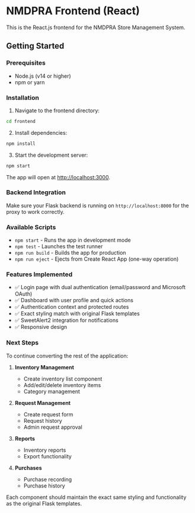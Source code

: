 # NMDPRA Frontend (React)

This is the React.js frontend for the NMDPRA Store Management System.

## Getting Started

### Prerequisites
- Node.js (v14 or higher)
- npm or yarn

### Installation

1. Navigate to the frontend directory:
```bash
cd frontend
```

2. Install dependencies:
```bash
npm install
```

3. Start the development server:
```bash
npm start
```

The app will open at [http://localhost:3000](http://localhost:3000).

### Backend Integration

Make sure your Flask backend is running on `http://localhost:8000` for the proxy to work correctly.

### Available Scripts

- `npm start` - Runs the app in development mode
- `npm test` - Launches the test runner
- `npm run build` - Builds the app for production
- `npm run eject` - Ejects from Create React App (one-way operation)

### Features Implemented

- ✅ Login page with dual authentication (email/password and Microsoft OAuth)
- ✅ Dashboard with user profile and quick actions
- ✅ Authentication context and protected routes
- ✅ Exact styling match with original Flask templates
- ✅ SweetAlert2 integration for notifications
- ✅ Responsive design

### Next Steps

To continue converting the rest of the application:

1. **Inventory Management**
   - Create inventory list component
   - Add/edit/delete inventory items
   - Category management

2. **Request Management**
   - Create request form
   - Request history
   - Admin request approval

3. **Reports**
   - Inventory reports
   - Export functionality

4. **Purchases**
   - Purchase recording
   - Purchase history

Each component should maintain the exact same styling and functionality as the original Flask templates.